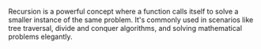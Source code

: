 Recursion is a powerful concept where a function calls itself to solve a smaller instance of the same problem. It's commonly used in scenarios like tree traversal, divide and conquer algorithms, and solving mathematical problems elegantly.
